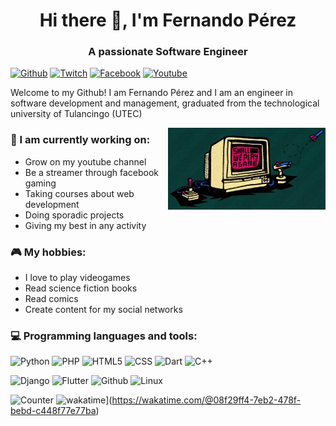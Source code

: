 <h1 align="center">Hi there 👋, I'm Fernando Pérez</h1>
<h3 font-size="20" align="center">A passionate Software Engineer</h3>

[![Github](https://img.shields.io/badge/-Github-000?style=flat&logo=Github&logoColor=white)](https://github.com/FernandoPZ)
[![Twitch](https://img.shields.io/badge/-Twitch-6441A4?style=flat&logo=Twitch&logoColor=white)](https://www.twitch.tv/fer_frik)
[![Facebook](https://img.shields.io/badge/-Facebook-fff?style=flat&logo=Facebook)](https://web.facebook.com/FER.FRIK)
[![Youtube](https://img.shields.io/badge/-YouTube-fff?style=flat&logo=youtube&logoColor=red)](https://www.youtube.com/channel/UCdtNM93dngzcYTS_jCGHpNw)

Welcome to my Github! I am Fernando Pérez and I am an engineer in software development and management, graduated from the technological university of Tulancingo (UTEC)

<img align="right" alt="img" src="Game.jpg" width="50%" height="auto" />

### 🌱 I am currently working on:
- Grow on my youtube channel
- Be a streamer through facebook gaming
- Taking courses about web development
- Doing sporadic projects
- Giving my best in any activity

### :video_game: My hobbies:
- I love to play videogames
- Read science fiction books
- Read comics
- Create content for my social networks

### :computer: Programming languages and tools:

![Python](https://img.shields.io/badge/-Python-222?style=flat&logo=python)
![PHP](https://img.shields.io/badge/-PHP-222?style=flat&logo=php)
![HTML5](https://img.shields.io/badge/-HTML5-222?style=flat&logo=html5)
![CSS](https://img.shields.io/badge/-CSS3-222?style=flat&logo=CSS3)
![Dart](https://img.shields.io/badge/-Dart-222?style=flat&logo=Dart)
![C++](https://img.shields.io/badge/-C++-222?style=flat&logo=C++)
</br>

![Django](https://img.shields.io/badge/-Django-222?style=flat&logo=django)
![Flutter](https://img.shields.io/badge/-Flutter-222?style=flat&logo=flutter)
![Github](https://img.shields.io/badge/-Github-222?style=flat&logo=github)
![Linux](https://img.shields.io/badge/-Linux-222?style=flat&logo=linux)
</br>

![Counter](https://komarev.com/ghpvc/?username=FernandoPZ)
![wakatime](https://wakatime.com/badge/user/08f29ff4-7eb2-478f-bebd-c448f77e77ba.svg)](https://wakatime.com/@08f29ff4-7eb2-478f-bebd-c448f77e77ba)
